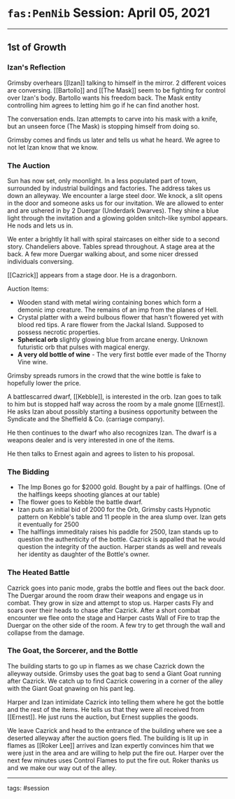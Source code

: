 # `fas:PenNib` Session: April 05, 2021
---

## 1st of Growth

### Izan's Reflection

Grimsby overhears [[Izan]] talking to himself in the mirror. 2 different voices are conversing. 
[[Bartollo]] and [[The Mask]] seem to be fighting for control over Izan's body.
Bartollo wants his freedom back. The Mask entity controlling him agrees to letting him go if he can find another host.

The conversation ends. Izan attempts to carve into his mask with a knife, but an unseen force (The Mask) is stopping himself from doing so.

Grimsby comes and finds us later and tells us what he heard.
We agree to not let Izan know that we know.

### The Auction

Sun has now set, only moonlight. In a less populated part of town, surrounded by industrial buildings and factories. The address takes us down an alleyway. We encounter a large steel door. We knock, a slit opens in the door and someone asks us for our invitation. We are allowed to enter and are ushered in by 2 Duergar (Underdark Dwarves). They shine a blue light through the invitation and a glowing golden snitch-like symbol appears. He nods and lets us in.

We enter a brightly lit hall with spiral staircases on either side to a second story. Chandeliers above. Tables spread throughout. A stage area at the back. A few more Duergar walking about, and some nicer dressed individuals conversing.

[[Cazrick]] appears from a stage door. He is a dragonborn. 

Auction Items:
- Wooden stand with metal wiring containing bones which form a demonic imp creature. The remains of an imp from the planes of Hell.
- Crystal platter with a weird bulbous flower that hasn't flowered yet with blood red tips. A rare flower from the Jackal Island. Supposed to possess necrotic properties.
- **Spherical orb** slightly glowing blue from arcane energy. Unknown futuristic orb that pulses with magical energy.
- **A very old bottle of wine** - The very first bottle ever made of the Thorny Vine wine.

Grimsby spreads rumors in the crowd that the wine bottle is fake to hopefully lower the price. 

A battlescarred dwarf, [[Kebble]], is interested in the orb. Izan goes to talk to him but is stopped half way across the room by a male gnome [[Ernest]]. He asks Izan about possibly starting a business opportunity between the Syndicate and the Sheffield & Co. (carriage company).

He then continues to the dwarf who also recognizes Izan. The dwarf is a weapons dealer and is very interested in one of the items.

He then talks to Ernest again and agrees to listen to his proposal.

### The Bidding
- The Imp Bones go for $2000 gold. Bought by a pair of halflings. (One of the halflings keeps shooting glances at our table)
- The flower goes to Kebble the battle dwarf.
- Izan puts an initial bid of $2000$ for the Orb, Grimsby casts Hypnotic pattern on Kebble's table and 11 people in the area slump over. Izan gets it eventually for $2500$
- The halflings immeditaly raises his paddle for $2500$, Izan stands up to question the authenticity of the bottle. Cazrick is appalled that he would question the integrity of the auction. Harper stands as well and reveals her identity as daughter of the Bottle's owner. 

### The Heated Battle
Cazrick goes into panic mode, grabs the bottle and flees out the back door. The Duergar around the room draw their weapons and engage us in combat. They grow in size and attempt to stop us. Harper casts Fly and soars over their heads to chase after Cazrick. After a short combat encounter we flee onto the stage and Harper casts Wall of Fire to trap the Duergar on the other side of the room. A few try to get through the wall and collapse from the damage. 

### The Goat, the Sorcerer, and the Bottle
The building starts to go up in flames as we chase Cazrick down the alleyway outside. Grimsby uses the goat bag to send a Giant Goat running after Cazrick. We catch up to find Cazrick cowering in a corner of the alley with the Giant Goat gnawing on his pant leg.

Harper and Izan intimidate Cazrick into telling them where he got the bottle and the rest of the items. He tells us that they were all received from [[Ernest]]. He just runs the auction, but Ernest supplies the goods.

We leave Cazrick and head to the entrance of the building where we see a deserted alleyway after the auction goers fled. The building is lit up in flames as [[Roker Lee]] arrives and Izan expertly convinces him that we were just in the area and are willing to help put the fire out. Harper over the next few minutes uses Control Flames to put the fire out. Roker thanks us and we make our way out of the alley.

---

tags: #session